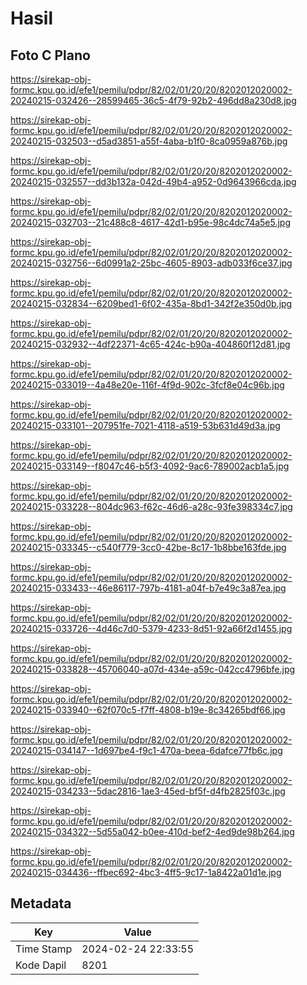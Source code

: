 # Hasil

## Foto C Plano

https://sirekap-obj-formc.kpu.go.id/efe1/pemilu/pdpr/82/02/01/20/20/8202012020002-20240215-032426--28599465-36c5-4f79-92b2-496dd8a230d8.jpg

https://sirekap-obj-formc.kpu.go.id/efe1/pemilu/pdpr/82/02/01/20/20/8202012020002-20240215-032503--d5ad3851-a55f-4aba-b1f0-8ca0959a876b.jpg

https://sirekap-obj-formc.kpu.go.id/efe1/pemilu/pdpr/82/02/01/20/20/8202012020002-20240215-032557--dd3b132a-042d-49b4-a952-0d9643966cda.jpg

https://sirekap-obj-formc.kpu.go.id/efe1/pemilu/pdpr/82/02/01/20/20/8202012020002-20240215-032703--21c488c8-4617-42d1-b95e-98c4dc74a5e5.jpg

https://sirekap-obj-formc.kpu.go.id/efe1/pemilu/pdpr/82/02/01/20/20/8202012020002-20240215-032756--6d0991a2-25bc-4605-8903-adb033f6ce37.jpg

https://sirekap-obj-formc.kpu.go.id/efe1/pemilu/pdpr/82/02/01/20/20/8202012020002-20240215-032834--6209bed1-6f02-435a-8bd1-342f2e350d0b.jpg

https://sirekap-obj-formc.kpu.go.id/efe1/pemilu/pdpr/82/02/01/20/20/8202012020002-20240215-032932--4df22371-4c65-424c-b90a-404860f12d81.jpg

https://sirekap-obj-formc.kpu.go.id/efe1/pemilu/pdpr/82/02/01/20/20/8202012020002-20240215-033019--4a48e20e-116f-4f9d-902c-3fcf8e04c96b.jpg

https://sirekap-obj-formc.kpu.go.id/efe1/pemilu/pdpr/82/02/01/20/20/8202012020002-20240215-033101--207951fe-7021-4118-a519-53b631d49d3a.jpg

https://sirekap-obj-formc.kpu.go.id/efe1/pemilu/pdpr/82/02/01/20/20/8202012020002-20240215-033149--f8047c46-b5f3-4092-9ac6-789002acb1a5.jpg

https://sirekap-obj-formc.kpu.go.id/efe1/pemilu/pdpr/82/02/01/20/20/8202012020002-20240215-033228--804dc963-f62c-46d6-a28c-93fe398334c7.jpg

https://sirekap-obj-formc.kpu.go.id/efe1/pemilu/pdpr/82/02/01/20/20/8202012020002-20240215-033345--c540f779-3cc0-42be-8c17-1b8bbe163fde.jpg

https://sirekap-obj-formc.kpu.go.id/efe1/pemilu/pdpr/82/02/01/20/20/8202012020002-20240215-033433--46e86117-797b-4181-a04f-b7e49c3a87ea.jpg

https://sirekap-obj-formc.kpu.go.id/efe1/pemilu/pdpr/82/02/01/20/20/8202012020002-20240215-033726--4d46c7d0-5379-4233-8d51-92a66f2d1455.jpg

https://sirekap-obj-formc.kpu.go.id/efe1/pemilu/pdpr/82/02/01/20/20/8202012020002-20240215-033828--45706040-a07d-434e-a59c-042cc4796bfe.jpg

https://sirekap-obj-formc.kpu.go.id/efe1/pemilu/pdpr/82/02/01/20/20/8202012020002-20240215-033940--62f070c5-f7ff-4808-b19e-8c34265bdf66.jpg

https://sirekap-obj-formc.kpu.go.id/efe1/pemilu/pdpr/82/02/01/20/20/8202012020002-20240215-034147--1d697be4-f9c1-470a-beea-6dafce77fb6c.jpg

https://sirekap-obj-formc.kpu.go.id/efe1/pemilu/pdpr/82/02/01/20/20/8202012020002-20240215-034233--5dac2816-1ae3-45ed-bf5f-d4fb2825f03c.jpg

https://sirekap-obj-formc.kpu.go.id/efe1/pemilu/pdpr/82/02/01/20/20/8202012020002-20240215-034322--5d55a042-b0ee-410d-bef2-4ed9de98b264.jpg

https://sirekap-obj-formc.kpu.go.id/efe1/pemilu/pdpr/82/02/01/20/20/8202012020002-20240215-034436--ffbec692-4bc3-4ff5-9c17-1a8422a01d1e.jpg


## Metadata

| Key        | Value               |
| ---------- | ------------------- |
| Time Stamp | 2024-02-24 22:33:55 |
| Kode Dapil | 8201                |



